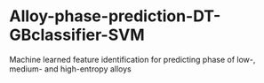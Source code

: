 # Alloy-phase-prediction-DT-GBclassifier-SVM
Machine learned feature identification for predicting phase of low-, medium- and high-entropy alloys

